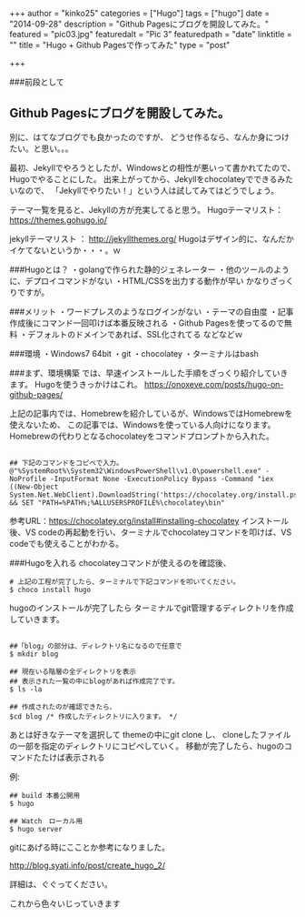 +++
author = "kinko25"
categories = ["Hugo"]
tags = ["hugo"]
date = "2014-09-28"
description = "Github Pagesにブログを開設してみた。"
featured = "pic03.jpg"
featuredalt = "Pic 3"
featuredpath = "date"
linktitle = ""
title = "Hugo + Github Pagesで作ってみた"
type = "post"

+++

###前段として
## Github Pagesにブログを開設してみた。

別に、はてなブログでも良かったのですが、
どうせ作るなら、なんか身につけたい。と思い。。。

最初、Jekyllでやろうとしたが、Windowsとの相性が悪いって書かれてたので、
Hugoでやることにした。
出来上がってから、Jekyllをchocolateyでできるみたいなので、
「Jekyllでやりたい！」という人は試してみてはどうでしょう。

テーマ一覧を見ると、Jekyllの方が充実してると思う。
Hugoテーマリスト：
https://themes.gohugo.io/

jekyllテーマリスト ：
http://jekyllthemes.org/
Hugoはデザイン的に、なんだかイケてないというか・・・。ｗ

###Hugoとは？
・golangで作られた静的ジェネレーター
・他のツールのように、デプロイコマンドがない
・HTML/CSSを出力する動作が早い
かなりざっくりですが。

###メリット
・ワードプレスのようなログインがない
・テーマの自由度
・記事作成後にコマンド一回叩けば本番反映される
・Github Pagesを使ってるので無料
・デフォルトのドメインであれば、SSL化されてる
などなどｗ

###環境
・Windows7 64bit
・git
・chocolatey
・ターミナルはbash

###まず、環境構築
では、早速インストールした手順をざっくり紹介していきます。
Hugoを使うきっかけはこれ。
https://onoxeve.com/posts/hugo-on-github-pages/

上記の記事内では、Homebrewを紹介しているが、WindowsではHomebrewを使えないため、
この記事では、Windowsを使っている人向けになります。
Homebrewの代わりとなるchocolateyをコマンドプロンプトから入れた。
```

## 下記のコマンドをコピペで入力。
@"%SystemRoot%\System32\WindowsPowerShell\v1.0\powershell.exe" -NoProfile -InputFormat None -ExecutionPolicy Bypass -Command "iex ((New-Object System.Net.WebClient).DownloadString('https://chocolatey.org/install.ps1'))" && SET "PATH=%PATH%;%ALLUSERSPROFILE%\chocolatey\bin"
```
参考URL：https://chocolatey.org/install#installing-chocolatey
インストール後、VS codeの再起動を行い、ターミナルでchocolateyコマンドを叩けば、VS codeでも使えることがわかる。


###Hugoを入れる
chocolateyコマンドが使えるのを確認後、
```
# 上記の工程が完了したら、ターミナルで下記コマンドを叩いてください。
$ choco install hugo
```

hugoのインストールが完了したら
ターミナルでgit管理するディレクトリを作成していきます。
```

##「blog」の部分は、ディレクトリ名になるので任意で
$ mkdir blog

## 現在いる階層の全ディレクトリを表示
## 表示された一覧の中にblogがあれば作成完了です。
$ ls -la

## 作成されたのが確認できたら、
$cd blog /* 作成したディレクトリに入ります。 */

```

あとは好きなテーマを選択して
themeの中にgit clone し、
cloneしたファイルの一部を指定のディレクトリにコピペしていく。
移動が完了したら、hugoのコマンドたたけば表示される

例:

```
## build 本番公開用
$ hugo

## Watch　ローカル用
$ hugo server
```

gitにあげる時にこことか参考になりました。

http://blog.syati.info/post/create_hugo_2/

詳細は、ぐぐってください。

これから色々いじっていきます

